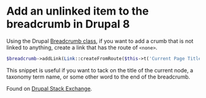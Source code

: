 # Add an unlinked item to the breadcrumb in Drupal 8

Using the Drupal [Breadcrumb class](https://api.drupal.org/api/drupal/core%21lib%21Drupal%21Core%21Breadcrumb%21Breadcrumb.php/class/Breadcrumb/8.2.x), if you want to add a crumb that is not linked to anything, create a link that has the route of `<none>`.

```php
$breadcrumb->addLink(Link::createFromRoute($this->t('Current Page Title'), '<none>'));
```

This snippet is useful if you want to tack on the title of the current node, a taxonomy term name, or some other word to the end of the breadcrumb.

Found on [Drupal Stack Exchange](https://drupal.stackexchange.com/questions/192036/adding-a-non-link-element-to-the-end-of-the-breadcrumb/192040).
